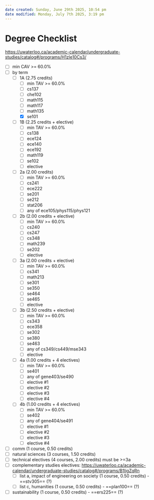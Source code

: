 ```yaml
---
date created: Sunday, June 29th 2025, 10:54 pm
date modified: Monday, July 7th 2025, 3:19 pm
---
```

# Degree Checklist

https://uwaterloo.ca/academic-calendar/undergraduate-studies/catalog#/programs/H1zle10Cs3/

- [ ] min CAV >= 60.0%
- [ ] by term
	- [ ] 1A (2.75 credits)
		- [ ] min TAV >= 60.0%
		- [ ] cs137
		- [ ] che102
		- [ ] math115
		- [ ] math117
		- [ ] math135
		- [x] se101
	- [ ] 1B (2.25 credits + elective)
		- [ ] min TAV >= 60.0%
		- [ ] cs138
		- [ ] ece124
		- [ ] ece140
		- [ ] ece192
		- [ ] math119
		- [ ] se102
		- [ ] elective
	- [ ] 2a (2.00 credits)
		- [ ] min TAV >= 60.0%
		- [ ] cs241
		- [ ] ece222
		- [ ] se201
		- [ ] se212
		- [ ] stat206
		- [ ] any of ece105/phys115/phys121
	- [ ] 2b (2.00 credits + elective)
		- [ ] min TAV >= 60.0%
		- [ ] cs240
		- [ ] cs247
		- [ ] cs348
		- [ ] math239
		- [ ] se202
		- [ ] elective
	- [ ] 3a (2.00 credits + elective)
		- [ ] min TAV >= 60.0%
		- [ ] cs341
		- [ ] math213
		- [ ] se301
		- [ ] se350
		- [ ] se464
		- [ ] se465
		- [ ] elective
	- [ ] 3b (2.50 credits + elective)
		- [ ] min TAV >= 60.0%
		- [ ] cs343
		- [ ] ece358
		- [ ] se302
		- [ ] se380
		- [ ] se463
		- [ ] any of cs349/cs449/mse343
		- [ ] elective
	- [ ] 4a (1.00 credits + 4 electives)
		- [ ] min TAV >= 60.0%
		- [ ] se401
		- [ ] any of gene403/se490
		- [ ] elective #1
		- [ ] elective #2
		- [ ] elective #3
		- [ ] elective #4
	- [ ] 4b (1.00 credits + 4 electives)
		- [ ] min TAV >= 60.0%
		- [ ] se402
		- [ ] any of gene404/se491
		- [ ] elective #1
		- [ ] elective #2
		- [ ] elective #3
		- [ ] elective #4
- [ ] comm (1 course, 0.50 credits)
- [ ] natural sciences (3 courses, 1.50 credits)
- [ ] technical electives (4 courses, 2.00 credits) must be >=3a
- [ ] complementary studies electives: https://uwaterloo.ca/academic-calendar/undergraduate-studies/catalog#/programs/B1ligZqRn
	- [ ] list a, impact of engineering on society (1 course, 0.50 credits) - ==stv305== (?)
	- [ ] list c, humanities (1 course, 0.50 credits) - ==plan100== (?)
- [ ] sustainability (1 course, 0.50 credits) - ==ers225== (?)
